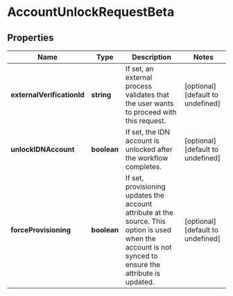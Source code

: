# AccountUnlockRequestBeta

## Properties

Name | Type | Description | Notes
------------ | ------------- | ------------- | -------------
**externalVerificationId** | **string** | If set, an external process validates that the user wants to proceed with this request. | [optional] [default to undefined]
**unlockIDNAccount** | **boolean** | If set, the IDN account is unlocked after the workflow completes. | [optional] [default to undefined]
**forceProvisioning** | **boolean** | If set, provisioning updates the account attribute at the source.   This option is used when the account is not synced to ensure the attribute is updated. | [optional] [default to undefined]

